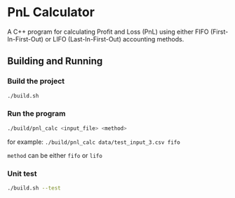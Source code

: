 # PnL Calculator

A C++ program for calculating Profit and Loss (PnL) using either FIFO (First-In-First-Out) or LIFO (Last-In-First-Out) accounting methods.

## Building and Running

### Build the project

```bash
./build.sh
```

### Run the program

```bash
./build/pnl_calc <input_file> <method>
```

for example: `./build/pnl_calc data/test_input_3.csv fifo`

`method` can be either `fifo` or `lifo`

### Unit test

```bash
./build.sh --test
```
